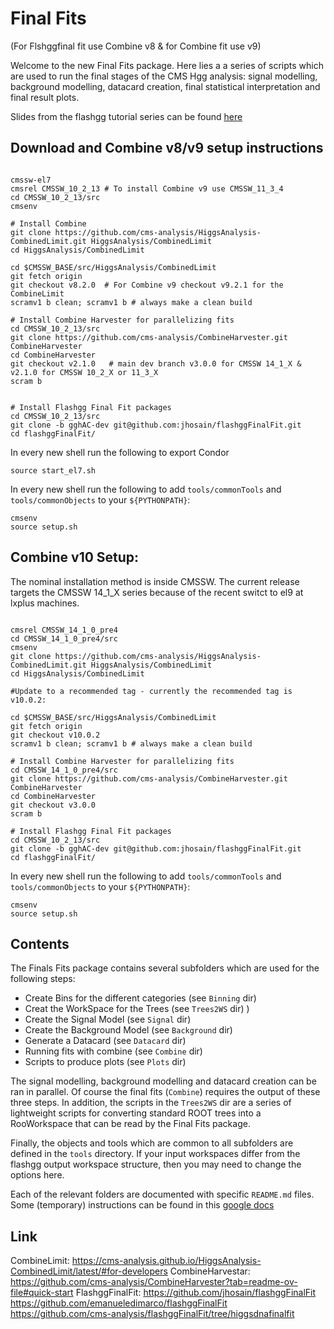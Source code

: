 # Final Fits

(For Flshggfinal fit use Combine v8 & for Combine fit use v9)

Welcome to the new Final Fits package. Here lies a a series of scripts which are used to run the final stages of the CMS Hgg analysis: signal modelling, background modelling, datacard creation, final statistical interpretation and final result plots.

Slides from the flashgg tutorial series can be found [here](https://indico.cern.ch/event/963619/contributions/4112177/attachments/2151275/3627204/finalfits_tutorial_201126.pdf)

## Download and Combine v8/v9 setup instructions

```

cmssw-el7
cmsrel CMSSW_10_2_13 # To install Combine v9 use CMSSW_11_3_4 
cd CMSSW_10_2_13/src
cmsenv

# Install Combine
git clone https://github.com/cms-analysis/HiggsAnalysis-CombinedLimit.git HiggsAnalysis/CombinedLimit
cd HiggsAnalysis/CombinedLimit

cd $CMSSW_BASE/src/HiggsAnalysis/CombinedLimit
git fetch origin
git checkout v8.2.0  # For Combine v9 checkout v9.2.1 for the CombineLimit
scramv1 b clean; scramv1 b # always make a clean build

# Install Combine Harvester for parallelizing fits
cd CMSSW_10_2_13/src
git clone https://github.com/cms-analysis/CombineHarvester.git CombineHarvester
cd CombineHarvester
git checkout v2.1.0   # main dev branch v3.0.0 for CMSSW 14_1_X & v2.1.0 for CMSSW 10_2_X or 11_3_X
scram b


# Install Flashgg Final Fit packages
cd CMSSW_10_2_13/src
git clone -b gghAC-dev git@github.com:jhosain/flashggFinalFit.git 
cd flashggFinalFit/
```

In every new shell run the following to export Condor
```
source start_el7.sh   
```

In every new shell run the following to add `tools/commonTools` and `tools/commonObjects` to your `${PYTHONPATH}`:
```
cmsenv
source setup.sh
```

## Combine v10 Setup:

The nominal installation method is inside CMSSW. The current release targets the CMSSW 14_1_X series because of the recent switct to el9 at lxplus machines.
```

cmsrel CMSSW_14_1_0_pre4
cd CMSSW_14_1_0_pre4/src
cmsenv
git clone https://github.com/cms-analysis/HiggsAnalysis-CombinedLimit.git HiggsAnalysis/CombinedLimit
cd HiggsAnalysis/CombinedLimit

#Update to a recommended tag - currently the recommended tag is v10.0.2:

cd $CMSSW_BASE/src/HiggsAnalysis/CombinedLimit
git fetch origin
git checkout v10.0.2
scramv1 b clean; scramv1 b # always make a clean build

# Install Combine Harvester for parallelizing fits
cd CMSSW_14_1_0_pre4/src
git clone https://github.com/cms-analysis/CombineHarvester.git CombineHarvester
cd CombineHarvester
git checkout v3.0.0
scram b

# Install Flashgg Final Fit packages
cd CMSSW_10_2_13/src
git clone -b gghAC-dev git@github.com:jhosain/flashggFinalFit.git
cd flashggFinalFit/
```

In every new shell run the following to add `tools/commonTools` and `tools/commonObjects` to your `${PYTHONPATH}`:
```
cmsenv
source setup.sh
```

## Contents
The Finals Fits package contains several subfolders which are used for the following steps:

* Create Bins for the different categories (see `Binning` dir)
* Creat the WorkSpace for the Trees (see `Trees2WS` dir) )
* Create the Signal Model (see `Signal` dir)
* Create the Background Model (see `Background` dir)
* Generate a Datacard (see `Datacard` dir)
* Running fits with combine (see `Combine` dir)
* Scripts to produce plots (see `Plots` dir)

The signal modelling, background modelling and datacard creation can be ran in parallel. Of course the final fits (`Combine`) requires the output of these three steps. In addition, the scripts in the `Trees2WS` dir are a series of lightweight scripts for converting standard ROOT trees into a RooWorkspace that can be read by the Final Fits package.

Finally, the objects and tools which are common to all subfolders are defined in the `tools` directory. If your input workspaces differ from the flashgg output workspace structure, then you may need to change the options here.

Each of the relevant folders are documented with specific `README.md` files. Some (temporary) instructions can be found in this [google docs](https://docs.google.com/document/d/1NwUrPvOZ2bByaHNqt_Fr6oYcP7icpbw1mPlw_3lHhEE/edit)


## Link
CombineLimit: https://cms-analysis.github.io/HiggsAnalysis-CombinedLimit/latest/#for-developers
CombineHarvestar: https://github.com/cms-analysis/CombineHarvester?tab=readme-ov-file#quick-start
FlashggFinalFit: https://github.com/jhosain/flashggFinalFit
		 https://github.com/emanueledimarco/flashggFinalFit
		 https://github.com/cms-analysis/flashggFinalFit/tree/higgsdnafinalfit